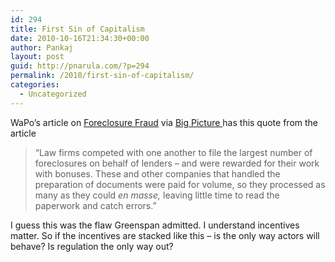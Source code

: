 ```yaml
---
id: 294
title: First Sin of Capitalism
date: 2010-10-16T21:34:30+00:00
author: Pankaj
layout: post
guid: http://pnarula.com/?p=294
permalink: /2010/first-sin-of-capitalism/
categories:
  - Uncategorized
---
```

WaPo&#8217;s article on <a href="http://www.washingtonpost.com/wp-dyn/content/article/2010/10/15/AR2010101506541.html  " onclick="_gaq.push(['_trackEvent', 'outbound-article', 'http://www.washingtonpost.com/wp-dyn/content/article/2010/10/15/AR2010101506541.html  ', 'Foreclosure Fraud']);"  target="_blank">Foreclosure Fraud</a> via <a href="http://www.ritholtz.com/blog/2010/10/systemic-industrywide-pervasive" onclick="_gaq.push(['_trackEvent', 'outbound-article', 'http://www.ritholtz.com/blog/2010/10/systemic-industrywide-pervasive', 'Big Picture ']);"  target="_blank">Big Picture </a>has this quote from the article

> &#8220;Law firms competed with one another to file the largest number of foreclosures on behalf of lenders – and were rewarded for their work with bonuses. These and other companies that handled the preparation of documents were paid for volume, so they processed as many as they could _en masse,_ leaving little time to read the paperwork and catch errors.&#8221;

I guess this was the flaw Greenspan admitted. I understand incentives matter. So if the incentives are stacked like this &#8211; is the only way actors will behave? Is regulation the only way out?